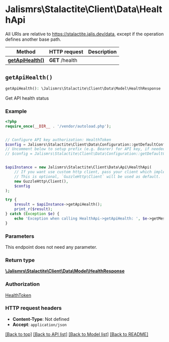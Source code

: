 # Jalismrs\Stalactite\Client\Data\HealthApi

All URIs are relative to https://stalactite.jalis.dev/data, except if the operation defines another base path.

| Method | HTTP request | Description |
| ------------- | ------------- | ------------- |
| [**getApiHealth()**](HealthApi.md#getApiHealth) | **GET** /health |  |


## `getApiHealth()`

```php
getApiHealth(): \Jalismrs\Stalactite\Client\Data\Model\HealthResponse
```



Get API health status

### Example

```php
<?php
require_once(__DIR__ . '/vendor/autoload.php');


// Configure API key authorization: HealthToken
$config = Jalismrs\Stalactite\Client\Data\Configuration::getDefaultConfiguration()->setApiKey('X-HEALTH-TOKEN', 'YOUR_API_KEY');
// Uncomment below to setup prefix (e.g. Bearer) for API key, if needed
// $config = Jalismrs\Stalactite\Client\Data\Configuration::getDefaultConfiguration()->setApiKeyPrefix('X-HEALTH-TOKEN', 'Bearer');


$apiInstance = new Jalismrs\Stalactite\Client\Data\Api\HealthApi(
    // If you want use custom http client, pass your client which implements `GuzzleHttp\ClientInterface`.
    // This is optional, `GuzzleHttp\Client` will be used as default.
    new GuzzleHttp\Client(),
    $config
);

try {
    $result = $apiInstance->getApiHealth();
    print_r($result);
} catch (Exception $e) {
    echo 'Exception when calling HealthApi->getApiHealth: ', $e->getMessage(), PHP_EOL;
}
```

### Parameters

This endpoint does not need any parameter.

### Return type

[**\Jalismrs\Stalactite\Client\Data\Model\HealthResponse**](../Model/HealthResponse.md)

### Authorization

[HealthToken](../../README.md#HealthToken)

### HTTP request headers

- **Content-Type**: Not defined
- **Accept**: `application/json`

[[Back to top]](#) [[Back to API list]](../../README.md#endpoints)
[[Back to Model list]](../../README.md#models)
[[Back to README]](../../README.md)
